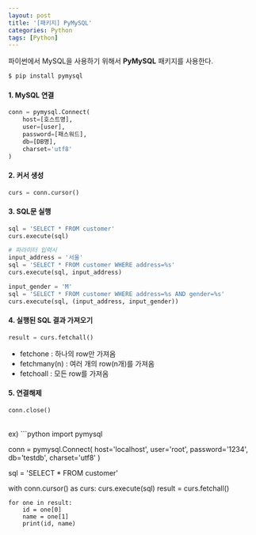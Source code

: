 ```yaml
---
layout: post
title: '[패키지] PyMySQL'
categories: Python
tags: [Python]
---
```


파이썬에서 MySQL을 사용하기 위해서 **PyMySQL** 패키지를 사용한다.

```bash
$ pip install pymysql
```

#### 1. MySQL 연결

```python
conn = pymysql.Connect(
    host=[호스트명],
    user=[user],
    password=[패스워드],
    db=[DB명],
    charset='utf8'
)
```

#### 2. 커서 생성
 
```python
curs = conn.cursor()
```

#### 3. SQL문 실행

```python
sql = 'SELECT * FROM customer'
curs.execute(sql)

# 파라미터 입력시
input_address = '서울'
sql = 'SELECT * FROM customer WHERE address=%s'
curs.execute(sql, input_address)

input_gender = 'M'
sql = 'SELECT * FROM customer WHERE address=%s AND gender=%s'
curs.execute(sql, (input_address, input_gender))
```

#### 4. 실행된 SQL 결과 가져오기

```python
result = curs.fetchall()
```
- fetchone : 하나의 row만 가져옴
- fetchmany(n) : 여러 개의 row(n개)를 가져옴
- fetchoall : 모든 row를 가져옴

#### 5. 연결해제

```python
conn.close()
```

<br>
ex) 
```python
import pymysql

conn = pymysql.Connect(
    host='localhost',
    user='root',
    password='1234',
    db='testdb',
    charset='utf8'
)

sql = 'SELECT * FROM customer'

with conn.cursor() as curs:
    curs.execute(sql)
    result = curs.fetchall()

    for one in result:
        id = one[0]
        name = one[1]
        print(id, name)

```